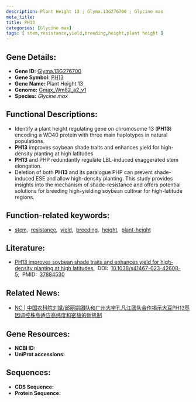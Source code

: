 ```yaml
---
description: Plant Height 13 ; Glyma.13G276700 ; Glycine max
meta_title:
title: PH13
categories: [Glycine max]
tags: [ stem,resistance,yield,breeding,height,plant height ]
---
```


## Gene Details:
- **Gene ID:**	[Glyma.13G276700](https://ensembl.gramene.org/Triticum_aestivum/Gene/Summary?g=Glyma.13G276700)
- **Gene Symbol:** <u>PH13</u>
- **Gene Name:** Plant Height 13
- **Genome:** [Gmax_Wm82_a2_v1](https://phytozome-next.jgi.doe.gov/info/Gmax_Wm82_a2_v1)
- **Species:** *Glycine max*

## Functional Descriptions:
   - Identify a plant height regulating gene on chromosome 13 (**PH13**) encoding a WD40 protein with three main haplotypes in natural populations.
   - **PH13** improves soybean shade traits and enhances yield for high-density planting at high latitudes
   - **PH13** and PHP redundantly regulate LBL-induced exaggerated stem elongation.
   - Deletion of both **PH13** and its paralogue PHP can prevent shade-induced ESE and allow high-density planting. This study provides insights into the mechanism of shade-resistance and offers potential solutions for breeding high-yielding soybean cultivar for high-latitude regions.

## Function-related keywords:
   - [stem](/tags/stem/),&nbsp;&nbsp;[resistance](/tags/resistance/),&nbsp;&nbsp;[yield](/tags/yield/),&nbsp;&nbsp;[breeding](/tags/breeding/),&nbsp;&nbsp;[height](/tags/height/),&nbsp;&nbsp;[plant-height](/tags/plant-height/)

## Literature:
   - [PH13 improves soybean shade traits and enhances yield for high-density planting at high latitudes.]( https://www.nature.com/articles/s41467-023-42608-5)&nbsp;&nbsp;DOI:&nbsp;&nbsp;[10.1038/s41467-023-42608-5](https://www.nature.com/articles/s41467-023-42608-5);&nbsp;&nbsp;PMID:&nbsp;&nbsp;[37884530](https://pubmed.ncbi.nlm.nih.gov/37884530/)

## Related News:
   - [NC | 中国农科院刘斌/邱丽娟团队和广州大学孔凡江团队合作揭示大豆PH13基因调控株高适应高纬度和密植的新机制](https://mp.weixin.qq.com/s?__biz=Mzg3MDEwNDEyMg==&mid=2247558467&idx=4&sn=0593e50d9d5d2ae2bd076b17540667c1&chksm=87754954886906ec807b77ba91e586eeee71dfae78b9b8f6408d4af20639d289bcc267886e69&scene=27#wechat_redirect)

## Gene Resources:
- **NCBI ID:**  [](https://www.ncbi.nlm.nih.gov/gene/?term=)
- **UniProt accessions:** [](https://www.uniprot.org/uniprotkb//entry)



## Sequences:
- **CDS Sequence:**
- **Protein Sequence:**
